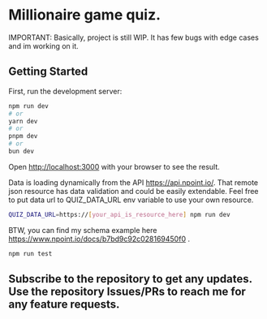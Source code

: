 # Millionaire game quiz.

IMPORTANT: Basically, project is still WIP. It has few bugs with edge cases and im working on it.

## Getting Started

First, run the development server:

```bash
npm run dev
# or
yarn dev
# or
pnpm dev
# or
bun dev
```

Open [http://localhost:3000](http://localhost:3000) with your browser to see the result.


Data is loading dynamically from the API https://api.npoint.io/.
That remote json resource has data validation and could be easily extendable.
Feel free to put data url to QUIZ_DATA_URL env variable to use your own resource.

```bash
QUIZ_DATA_URL=https://[your_api_is_resource_here] npm run dev
```

BTW, you can find my schema example here https://www.npoint.io/docs/b7bd9c92c028169450f0 .

```bash
npm run test
```

## Subscribe to the repository to get any updates. Use the repository Issues/PRs to reach me for any feature requests.   